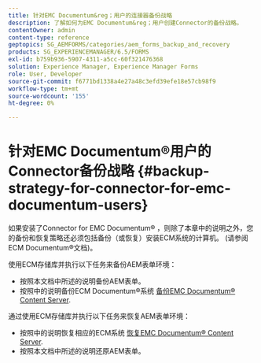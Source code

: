 ```yaml
---
title: 针对EMC Documentum&reg；用户的连接器备份战略
description: 了解如何为EMC Documentum&reg；用户创建Connector的备份战略。
contentOwner: admin
content-type: reference
geptopics: SG_AEMFORMS/categories/aem_forms_backup_and_recovery
products: SG_EXPERIENCEMANAGER/6.5/FORMS
exl-id: b759b936-5907-4311-a5cc-60f321476368
solution: Experience Manager, Experience Manager Forms
role: User, Developer
source-git-commit: f6771bd1338a4e27a48c3efd39efe18e57cb98f9
workflow-type: tm+mt
source-wordcount: '155'
ht-degree: 0%

---
```


# 针对EMC Documentum®用户的Connector备份战略 {#backup-strategy-for-connector-for-emc-documentum-users}

如果安装了Connector for EMC Documentum® ，则除了本章中的说明之外，您的备份和恢复策略还必须包括备份（或恢复）安装ECM系统的计算机。 (请参阅ECM Documentum®文档)。

使用ECM存储库并执行以下任务来备份AEM表单环境：

* 按照本文档中所述的说明备份AEM表单。
* 按照中的说明备份ECM Documentum®系统 [备份EMC Documentum® Content Server](/help/forms/using/admin-help/backing-recovering-emc-documentum-repository.md#back-up-the-emc-documentum-content-server).

通过使用ECM存储库并执行以下任务来恢复AEM表单环境：

* 按照中的说明恢复相应的ECM系统 [恢复EMC Documentum® Content Server](/help/forms/using/admin-help/backing-recovering-emc-documentum-repository.md#restore-the-emc-documentum-content-server).
* 按照本文档中所述的说明还原AEM表单。
